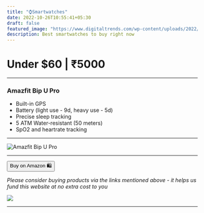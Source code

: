 ```yaml
---
title: "⌚Smartwatches"
date: 2022-10-26T10:55:41+05:30
draft: false
featured_image: "https://www.digitaltrends.com/wp-content/uploads/2022/08/apple-watch-series-7-vs-samsung-galaxy-watch-5.jpg"
description: Best smartwatches to buy right now
---
```

<link rel="stylesheet" href="/styles.css">

# Under $60 | ₹5000
___

### Amazfit Bip U Pro

- Built-in GPS
- Battery (light use - 9d, heavy use - 5d)
- Precise sleep tracking
- 5 ATM Water-resistant (50 meters)
- SpO2 and heartrate tracking
___

![Amazfit Bip U Pro](https://www.notebookcheck.net/fileadmin/Notebooks/News/_nc3/bip_u.jpg)

___

<!-- | _Amazfit Bip U Pro_ | [Amazon](https://amzn.to/3TGxW4o) |
|----|---| -->

<button class="button-58" role="button" onclick="location.href='https://amzn.to/3TGxW4o'" >Buy on Amazon 🛍️</button>

_Please consider buying products via the links mentioned above - it helps us fund this website at no extra cost to you_

<!-- Amazfit Bip U Pro -->
<a href="https://www.amazon.in/Amazfit-Electronic-Compass-Fitness-Tracker/dp/B091CMRNXY?crid=2JT3PSTMHTEQW&keywords=amazfit+bip+u+pro&qid=1666763674&qu=eyJxc2MiOiIzLjQ3IiwicXNhIjoiMi44MSIsInFzcCI6IjIuMzgifQ%3D%3D&s=computers&sprefix=Amazfit+bip+%2Ccomputers%2C179&sr=1-4&linkCode=li1&tag=jinjja-21&linkId=4f73b96b9d4fa23865814a50fbbd9a59&language=en_IN&ref_=as_li_ss_il" target="_blank"><img border="0" src="//ws-in.amazon-adsystem.com/widgets/q?_encoding=UTF8&ASIN=B091CMRNXY&Format=_SL110_&ID=AsinImage&MarketPlace=IN&ServiceVersion=20070822&WS=1&tag=jinjja-21&language=en_IN" ></a><img src="https://ir-in.amazon-adsystem.com/e/ir?t=jinjja-21&language=en_IN&l=li1&o=31&a=B091CMRNXY" width="1" height="1" border="0" alt="" style="border:none !important; margin:0px !important;" />
___